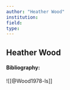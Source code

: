```yaml
---
author: "Heather Wood"
institution:
field:
type:
---
```


## Heather Wood
#### Bibliography:

![[@Wood1978-ls]]
